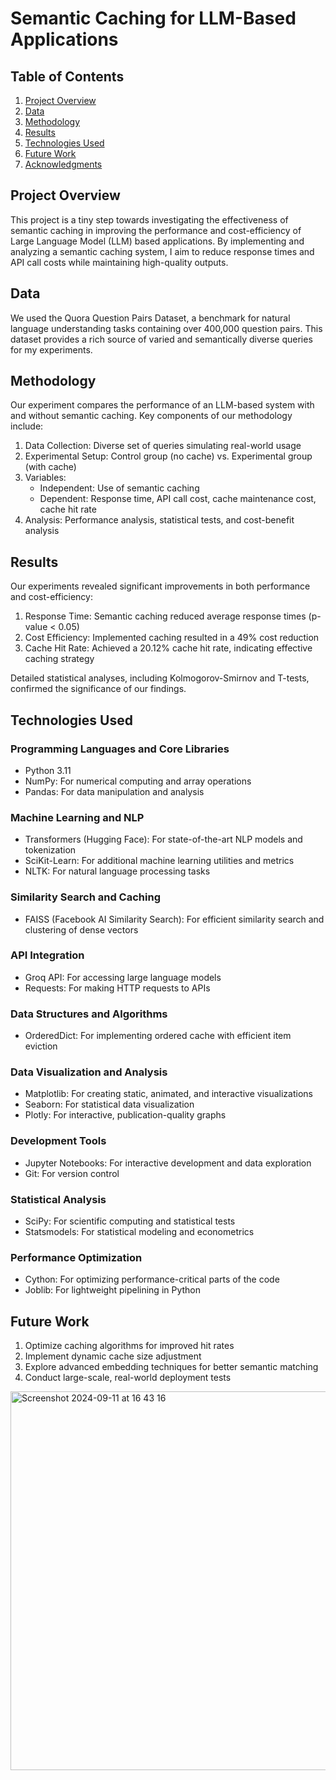 # Semantic Caching for LLM-Based Applications

## Table of Contents
1. [Project Overview](#project-overview)
2. [Data](#data)
3. [Methodology](#methodology)
4. [Results](#results)
5. [Technologies Used](#technologies-used)
6. [Future Work](#future-work)
7. [Acknowledgments](#acknowledgments)

## Project Overview
This project is a tiny step towards investigating the effectiveness of semantic caching in improving the performance and cost-efficiency of Large Language Model (LLM) based applications. By implementing and analyzing a semantic caching system, I aim to reduce response times and API call costs while maintaining high-quality outputs.

## Data
We used the Quora Question Pairs Dataset, a benchmark for natural language understanding tasks containing over 400,000 question pairs. This dataset provides a rich source of varied and semantically diverse queries for my experiments.

## Methodology
Our experiment compares the performance of an LLM-based system with and without semantic caching. Key components of our methodology include:

1. Data Collection: Diverse set of queries simulating real-world usage
2. Experimental Setup: Control group (no cache) vs. Experimental group (with cache)
3. Variables: 
   - Independent: Use of semantic caching
   - Dependent: Response time, API call cost, cache maintenance cost, cache hit rate
4. Analysis: Performance analysis, statistical tests, and cost-benefit analysis

## Results
Our experiments revealed significant improvements in both performance and cost-efficiency:

1. Response Time: Semantic caching reduced average response times (p-value < 0.05)
2. Cost Efficiency: Implemented caching resulted in a 49% cost reduction
3. Cache Hit Rate: Achieved a 20.12% cache hit rate, indicating effective caching strategy

Detailed statistical analyses, including Kolmogorov-Smirnov and T-tests, confirmed the significance of our findings.

## Technologies Used

### Programming Languages and Core Libraries
- Python 3.11
- NumPy: For numerical computing and array operations
- Pandas: For data manipulation and analysis

### Machine Learning and NLP
- Transformers (Hugging Face): For state-of-the-art NLP models and tokenization
- SciKit-Learn: For additional machine learning utilities and metrics
- NLTK: For natural language processing tasks

### Similarity Search and Caching
- FAISS (Facebook AI Similarity Search): For efficient similarity search and clustering of dense vectors

### API Integration
- Groq API: For accessing large language models
- Requests: For making HTTP requests to APIs

### Data Structures and Algorithms
- OrderedDict: For implementing ordered cache with efficient item eviction

### Data Visualization and Analysis
- Matplotlib: For creating static, animated, and interactive visualizations
- Seaborn: For statistical data visualization
- Plotly: For interactive, publication-quality graphs

### Development Tools
- Jupyter Notebooks: For interactive development and data exploration
- Git: For version control

### Statistical Analysis
- SciPy: For scientific computing and statistical tests
- Statsmodels: For statistical modeling and econometrics

### Performance Optimization
- Cython: For optimizing performance-critical parts of the code
- Joblib: For lightweight pipelining in Python

## Future Work
1. Optimize caching algorithms for improved hit rates
2. Implement dynamic cache size adjustment
3. Explore advanced embedding techniques for better semantic matching
4. Conduct large-scale, real-world deployment tests

<img width="606" alt="Screenshot 2024-09-11 at 16 43 16" src="https://github.com/user-attachments/assets/8311e72c-d133-43da-b4f7-dd5ddbd99bca">

